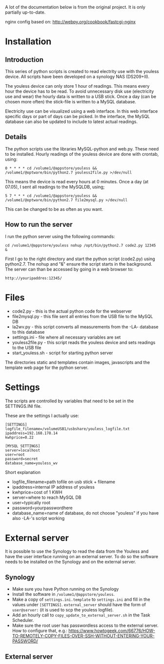 A lot of the documentation below is from the original project. It is only partially up-to-date.

nginx config based on: http://webpy.org/cookbook/fastcgi-nginx


Installation
============
Introduction
------------

This series of python scripts is created to read electrity use with the youless device.
All scripts have been developed on a synology NAS (DS209+II).

The youless device can only store 1 hour of readings.
This means every hour the device has to be read.
To avoid unnecessary disk use (electricity use and wear) the hourly data is written to a USB stick.
Once a day (can be chosen more often) the stick-file is written to a MySQL database.

Electricity use can be visualized using a web interface.
In this web interface specific days or part of days can be picked.
In the interface, the MySQL database can also be updated to include to latest actual readings.

Details
-------

The python scripts use the libraries MySQL-python and web.py. These need to be installed.
Hourly readings of the youless device are done with crontab, using:

```
0 * * * * cd /volume1/@appstore/youless && /volume1/@optware/bin/python2.7 youless2file.py >/dev/null
```

This means the device is read every hours at 0 minutes.
Once a day (at 07.05), I sent all readings to the MySQLDB, using;
```
5 7 * * * cd /volume1/@appstore/youless && /volume1/@optware/bin/python2.7 file2mysql.py >/dev/null
```

This can be changed to be as often as you want.

How to run the server
---------------------

I run the python server using the following commands:
```
cd /volume1/@appstore/youless nohup /opt/bin/python2.7 code2.py 12345 &
```

First I go to the right directory and start the python script (code2.py) using python2.7.
The nohup and "&" ensure the script starts in the background.
The server can than be accessed by going in a web browser to:
```
http://youripaddres:12345/
```

Files
=====

* code2.py - this is the actual python code for the webserver
* file2mysql.py - this file sent all entries from the USB file to the MySQL DB
* la2wv.py - this script converts all measurements from the -LA- database to this database
* settings.ini - file where all necessary variables are set
* youless2file.py - this script reads the youless device and sets readings to the USB file
* start_youless.sh - script for starting python server

The directories static and templates contain images, javascripts and the template web page for the python server.


Settings
========

The scripts are controlled by variables that need to be set in the SETTINGS.INI file.

These are the settings I actually use:

```
[SETTINGS]
logfile_filename=/volumeUSB1/usbshare/youless_logfile.txt
ipaddress=192.168.178.14
kwhprice=0.22

[MYSQL SETTINGS]
server=localhost
user=root
password=secret
database_name=youless_wv
```

Short explanation

* logfile_filename=path tofile on usb stick + filename
* ipaddress=internal IP address of youless
* kwhprice=cost of 1 KWH
* server=where to reach MySQL DB
* user=typically root
* password=yourpasswordhere
* database_name=name of database, do not choose "youless" if you have also -LA-'s script working


External server
===============
It is possible to use the Synology to read the data from the Youless and have the user interface running on an 
external server. To do so the software needs to be installed on the Synology and on the external server.

Synology
--------

* Make sure you have Python running on the Synology
* Install the software in ```/volume1/@appstore/youless```.
* Make a copy of ```settings.ini.template``` to ```settings.ini``` and fill in the values under ```[SETTINGS]```. 
```external_server``` should have the form of ```user@server:``` (it is used to scp the youless logfile).
* Add an hourly call to  ```copy_update_to_external_server.sh``` in the Task Scheduler.
* Make sure the root user has passwordless access to the external server. How to configure that, e.g.: 
  https://www.howtogeek.com/66776/HOW-TO-REMOTELY-COPY-FILES-OVER-SSH-WITHOUT-ENTERING-YOUR-PASSWORD/
  
External server
---------------